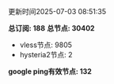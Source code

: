 更新时间2025-07-03 08:51:35

**总订阅: 188**
**总节点: 30402**
- vless节点: 9805
- hysteria2节点: 2

**google ping有效节点: 132**

